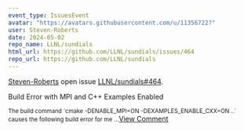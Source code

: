 ```yaml
---
event_type: IssuesEvent
avatar: "https://avatars.githubusercontent.com/u/11356722?"
user: Steven-Roberts
date: 2024-05-02
repo_name: LLNL/sundials
html_url: https://github.com/LLNL/sundials/issues/464
repo_url: https://github.com/LLNL/sundials
---
```


<a href='https://github.com/Steven-Roberts' target='_blank'>Steven-Roberts</a> open issue <a href='https://github.com/LLNL/sundials/issues/464' target='_blank'>LLNL/sundials#464</a>.

<p>Build Error with MPI and C++ Examples Enabled</p><small>The build command `cmake -DENABLE_MPI=ON -DEXAMPLES_ENABLE_CXX=ON ..` causes the following build error for me...</small><a href='https://github.com/LLNL/sundials/issues/464' target='_blank'>View Comment</a>